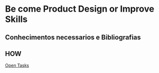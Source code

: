 
# Be come Product Design or Improve Skills 

## Conhecimentos necessarios e Bibliografias 


## HOW

[Open Tasks](https://github.com/oitowork/HOW/labels/product-design) 